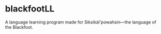 # blackfootLL
A language learning program made for Siksikáí'powahsin—the language of the Blackfoot.
